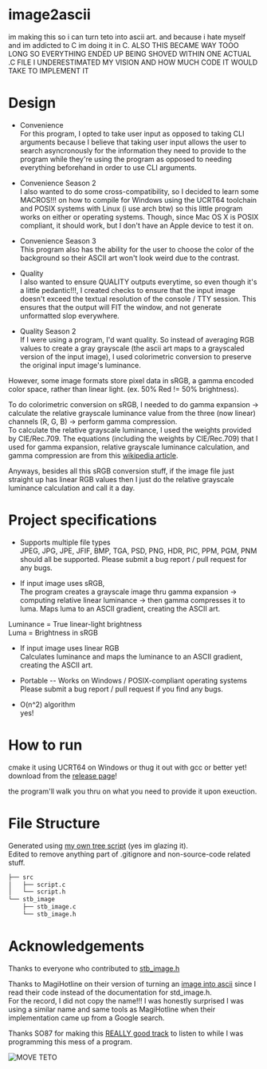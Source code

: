 # image2ascii

im making this so i can turn teto into ascii art. and because i hate myself and im addicted to C im doing it in C. ALSO THIS BECAME WAY TOOO LONG SO EVERYTHING ENDED UP BEING SHOVED WITHIN ONE ACTUAL .C FILE I UNDERESTIMATED MY VISION AND HOW MUCH CODE IT WOULD TAKE TO IMPLEMENT IT

# Design

- Convenience  
For this program, I opted to take user input as opposed to taking CLI arguments because I believe that taking user input allows the user to search asyncronously for the information they need to provide to the program while they're using the program as opposed to needing everything beforehand in order to use CLI arguments. 

- Convenience Season 2  
I also wanted to do some cross-compatibility, so I decided to learn some MACROS!!! on how to compile for Windows using the UCRT64 toolchain and POSIX systems with Linux (i use arch btw) so this little program works on either or operating systems. Though, since Mac OS X is POSIX compliant, it should work, but I don't have an Apple device to test it on. 

- Convenience Season 3  
This program also has the ability for the user to choose the color of the background so their ASCII art won't look weird due to the contrast.

- Quality  
I also wanted to ensure QUALITY outputs everytime, so even though it's a little pedantic!!!, I created checks to ensure that the input image doesn't exceed the textual resolution of the console / TTY session. This ensures that the output will FIT the window, and not generate unformatted slop everywhere.

- Quality Season 2  
If I were using a program, I'd want quality. So instead of averaging RGB values to create a gray grayscale (the ascii art maps to a grayscaled version of the input image), I used colorimetric conversion to preserve the original input image's luminance. 

However, some image formats store pixel data in sRGB, a gamma encoded color space, rather than linear light. (ex. 50% Red != 50% brightness).  

To do colorimetric conversion on sRGB, I needed to do gamma expansion -> calculate the relative grayscale luminance value from the three (now linear) channels (R, G, B) -> perform gamma compression.  
To calculate the relative grayscale luminance, I used the weights provided by CIE/Rec.709. The equations (including the weights by CIE/Rec.709) that I used for gamma expansion, relative grayscale luminance calculation, and gamma compression are from this [wikipedia article](https://en.wikipedia.org/wiki/Grayscale#Colorimetric_(perceptual_luminance-preserving)_conversion_to_grayscale). 


Anyways, besides all this sRGB conversion stuff, if the image file just straight up has linear RGB values then I just do the relative grayscale luminance calculation and call it a day.  


# Project specifications
- Supports multiple file types  
JPEG, JPG, JPE, JFIF, BMP, TGA, PSD, PNG, HDR, PIC, PPM, PGM, PNM should all be supported. Please submit a bug report / pull request for any bugs.  

- If input image uses sRGB,  
The program creates a grayscale image thru gamma expansion -> computing relative linear luminance -> then gamma compresses it to luma. 
Maps luma to an ASCII gradient, creating the ASCII art.  

Luminance = True linear-light brightness  
Luma      = Brightness in sRGB  

- If input image uses linear RGB  
Calculates luminance and maps the luminance to an ASCII gradient, creating the ASCII art.

- Portable -- Works on Windows / POSIX-compliant operating systems  
Please submit a bug report / pull request if you find any bugs.  

- O(n^2) algorithm   
yes!  


# How to run

cmake it using UCRT64 on Windows or thug it out with gcc 
or better yet! download from the [release page](https://github.com/cnnacat/image2ascii/releases)!

the program'll walk you thru on what you need to provide it upon exeuction.


# File Structure

Generated using [my own tree script](https://github.com/cnnacat/win-tree) (yes im glazing it).  
Edited to remove anything part of .gitignore and non-source-code related stuff.
```bash
├── src
│   ├── script.c
│   └── script.h
└── stb_image
    ├── stb_image.c
    └── stb_image.h
```


# Acknowledgements

Thanks to everyone who contributed to [stb_image.h](https://github.com/nothings/stb/blob/master/stb_image.h)  

Thanks to MagiHotline on their version of turning an [image into ascii](https://github.com/MagiHotline/IMGtoASCII) since I read their code instead of the documentation for std_image.h.  
For the record, I did not copy the name!!! I was honestly surprised I was using a similar name and same tools as MagiHotline when their implementation came up from a Google search.

Thanks SO87 for making this [REALLY good track](https://open.spotify.com/track/20tiIBe8xyNqovriJi6nH2?si=88eeeb009bc142c9) to listen to while I was programming this mess of a program.  


![MOVE TETO](https://kasanetetoplush.com/wp-content/uploads/2025/02/Kasane-Teto-Plush-4.png)

